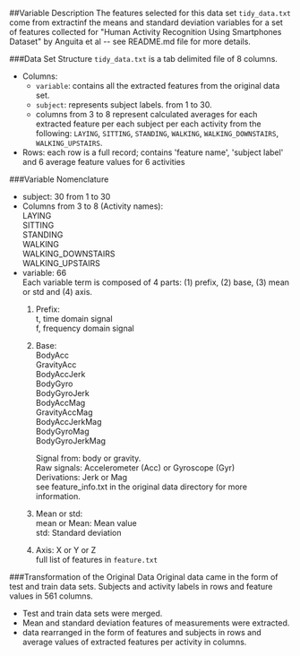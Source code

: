 ##Variable Description
The features selected for this data set `tidy_data.txt` come from extractinf the means and standard deviation variables for a set of features collected for "Human Activity Recognition Using Smartphones Dataset" by Anguita et al -- see README.md file for more details. 

###Data Set Structure
`tidy_data.txt` is a tab delimited file of 8 columns.<br />
* Columns:
	* `variable`: contains all the extracted features from the original data set.
	* `subject`: represents subject labels. from 1 to 30.
	* columns from 3 to 8 represent calculated averages for each extracted feature per each subject per each activity from the following: `LAYING`, `SITTING`, `STANDING`, `WALKING`, `WALKING_DOWNSTAIRS`, `WALKING_UPSTAIRS`.
* Rows: each row is a full record; contains 'feature name', 'subject label' and 6 average feature values for 6 activities

###Variable Nomenclature
* subject: 30
	from 1 to 30
* Columns from 3 to 8 (Activity names):<br>
	LAYING<br>
	SITTING<br>
	STANDING<br>
	WALKING<br>
	WALKING_DOWNSTAIRS<br>
	WALKING_UPSTAIRS<br>
* variable: 66 <br />
	Each variable term is composed of 4 parts: (1) prefix, (2) base, (3) mean or std and (4) axis.
	1. Prefix:<br>
		t, time domain signal<br>
		f, frequency domain signal
	2. Base:<br>
		BodyAcc<br>
		GravityAcc<br>
		BodyAccJerk<br>
		BodyGyro<br>
		BodyGyroJerk<br>
		BodyAccMag<br>
		GravityAccMag<br>
		BodyAccJerkMag<br>
		BodyGyroMag<br>
		BodyGyroJerkMag<br>
		
		Signal from: body or gravity.<br>
		Raw signals: Accelerometer (Acc) or Gyroscope (Gyr)<br>
		Derivations: Jerk or Mag<br>
		see feature_info.txt in the original data directory for more information.<br>
	3. Mean or std:<br>
		mean or Mean: Mean value<br>
		std: Standard deviation<br>
	4. Axis:
		X or Y or Z <br>
	full list of features in `feature.txt`<br>

###Transformation of the Original Data
Original data came in the form of test and train data sets. Subjects and activity labels in rows and feature values in 561 columns.
* Test and train data sets were merged.
* Mean and standard deviation features of measurements were extracted.
* data rearranged in the form of features and subjects in rows and average values of extracted features per activity in columns.

